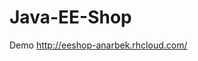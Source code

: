 # Java-EE-Shop
Demo <a href="http://eeshop-anarbek.rhcloud.com/">http://eeshop-anarbek.rhcloud.com/</a>